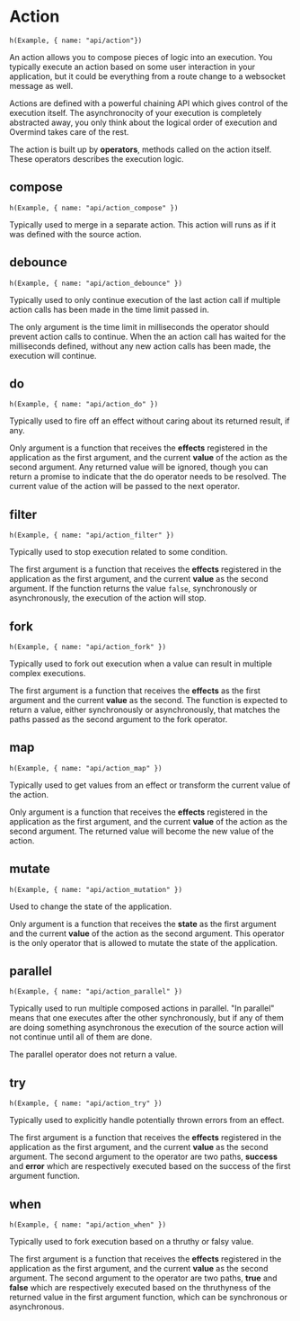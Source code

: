 # Action

```marksy
h(Example, { name: "api/action"})
```

An action allows you to compose pieces of logic into an execution. You typically execute an action based on some user interaction in your application, but it could be everything from a route change to a websocket message as well.

Actions are defined with a powerful chaining API which gives control of the execution itself. The asynchronocity of your execution is completely abstracted away, you only think about the logical order of execution and Overmind takes care of the rest.

The action is built up by **operators**, methods called on the action itself. These operators describes the execution logic.

## compose
```marksy
h(Example, { name: "api/action_compose" })
```

Typically used to merge in a separate action. This action will runs as if it was defined with the source action.

## debounce
```marksy
h(Example, { name: "api/action_debounce" })
```

Typically used to only continue execution of the last action call if multiple action calls has been made in the time limit passed in.

The only argument is the time limit in milliseconds the operator should prevent action calls to continue. When the an action call has waited for the milliseconds defined, without any new action calls has been made, the execution will continue.

## do
```marksy
h(Example, { name: "api/action_do" })
```

Typically used to fire off an effect without caring about its returned result, if any.

Only argument is a function that receives the **effects** registered in the application as the first argument, and the current **value** of the action as the second argument. Any returned value will be ignored, though you can return a promise to indicate that the do operator needs to be resolved. The current value of the action will be passed to the next operator.

## filter
```marksy
h(Example, { name: "api/action_filter" })
```

Typically used to stop execution related to some condition.

The first argument is a function that receives the **effects** registered in the application as the first argument, and the current **value** as the second argument. If the function returns the value `false`, synchronously or asynchronously, the execution of the action will stop.

## fork
```marksy
h(Example, { name: "api/action_fork" })
```
Typically used to fork out execution when a value can result in multiple complex executions.

The first argument is a function that receives the **effects** as the first argument and the current **value** as the second. The function is expected to return a value, either synchronously or asynchronously, that matches the paths passed as the second argument to the fork operator.


## map
```marksy
h(Example, { name: "api/action_map" })
```

Typically used to get values from an effect or transform the current value of the action.

Only argument is a function that receives the **effects** registered in the application as the first argument, and the current **value** of the action as the second argument. The returned value will become the new value of the action.

## mutate
```marksy
h(Example, { name: "api/action_mutation" })
```

Used to change the state of the application.

Only argument is a function that receives the **state** as the first argument and the current **value** of the action as the second argument. This operator is the only operator that is allowed to mutate the state of the application.

## parallel
```marksy
h(Example, { name: "api/action_parallel" })
```

Typically used to run multiple composed actions in parallel. "In parallel" means that one executes after the other synchronously, but if any of them are doing something asynchronous the execution of the source action will not continue until all of them are done.

The parallel operator does not return a value.

## try
```marksy
h(Example, { name: "api/action_try" })
```

Typically used to explicitly handle potentially thrown errors from an effect.

The first argument is a function that receives the **effects** registered in the application as the first argument, and the current **value** as the second argument. The second argument to the operator are two paths, **success** and **error** which are respectively executed based on the success of the first argument function.

## when
```marksy
h(Example, { name: "api/action_when" })
```

Typically used to fork execution based on a thruthy or falsy value.

The first argument is a function that receives the **effects** registered in the application as the first argument, and the current **value** as the second argument. The second argument to the operator are two paths, **true** and **false** which are respectively executed based on the thruthyness of the returned value in the first argument function, which can be synchronous or asynchronous.
